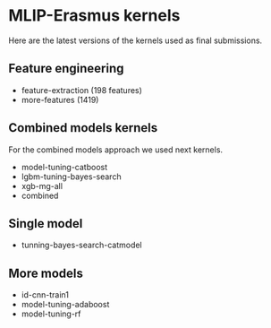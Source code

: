 # MLIP-Erasmus kernels


Here are the latest versions of the kernels used as final submissions.


## Feature engineering

  - feature-extraction (198 features)
  - more-features (1419)


## Combined models kernels

For the combined models approach we used next kernels.

  - model-tuning-catboost
  - lgbm-tuning-bayes-search
  - xgb-mg-all
  - combined

## Single model

  - tunning-bayes-search-catmodel

## More models
  - id-cnn-train1
  - model-tuning-adaboost
  - model-tuning-rf

